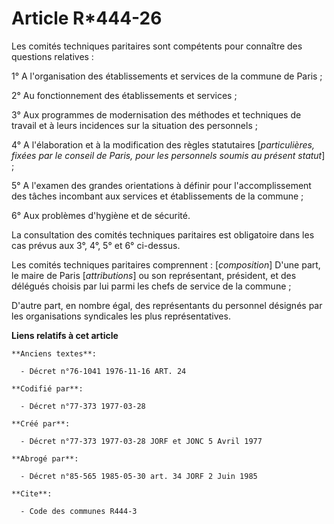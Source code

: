 # Article R*444-26

Les comités techniques paritaires sont compétents pour connaître des questions relatives :

1° A l'organisation des établissements et services de la commune de Paris ;

2° Au fonctionnement des établissements et services ;

3° Aux programmes de modernisation des méthodes et techniques de travail et à leurs incidences sur la situation des
personnels ;

4° A l'élaboration et à la modification des règles statutaires [*particulières, fixées par le conseil de Paris, pour les
personnels soumis au présent statut*] ;

5° A l'examen des grandes orientations à définir pour l'accomplissement des tâches incombant aux services et établissements
de la commune ;

6° Aux problèmes d'hygiène et de sécurité.

La consultation des comités techniques paritaires est obligatoire dans les cas prévus aux 3°, 4°, 5° et 6° ci-dessus.

Les comités techniques paritaires comprennent : [*composition*]        D'une part, le maire de Paris [*attributions*] ou son
représentant, président, et des délégués choisis par lui parmi les chefs de service de la commune ;

D'autre part, en nombre égal, des représentants du personnel désignés par les organisations syndicales les plus
représentatives.

**Liens relatifs à cet article**

	**Anciens textes**:

	  - Décret n°76-1041 1976-11-16 ART. 24

	**Codifié par**:

	  - Décret n°77-373 1977-03-28

	**Créé par**:

	  - Décret n°77-373 1977-03-28 JORF et JONC 5 Avril 1977

	**Abrogé par**:

	  - Décret n°85-565 1985-05-30 art. 34 JORF 2 Juin 1985

	**Cite**:

	  - Code des communes R444-3
